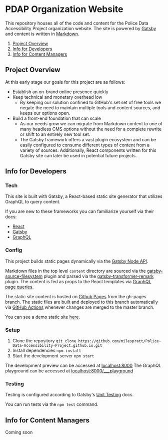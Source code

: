 # PDAP Organization Website

This repository houses all of the code and content for the Police Data Accessibility Project organization website. The site is powered by [Gatsby](https://www.gatsbyjs.org/) and content is written in [Markdown](https://github.com/adam-p/markdown-here/wiki/Markdown-Cheatsheet).

1. [Project Overview](#project-overview)
2. [Info for Developers](#info-for-developers)
3. [Info for Content Managers](#info-for-content-managers)

## Project Overview

At this early stage our goals for this project are as follows:

- Establish an on-brand online presence quickly
- Keep technical and monetary overhead low
  - By keeping our solution confined to GitHub's set set of free tools we negate the need to maintain multiple tools and content sources, and keeps our options open.
- Build a front-end foundation that can scale
  - As our needs grow we can migrate from Markdown content to one of many headless CMS options without the need for a complete rewrite or shift to an entirely new tool set.
  - The Gatsby framework offers a vast plugin ecosystem and can be easily configured to consume different types of content from a variety of sources. Additionally, React components written for this Gatsby site can later be used in potential future projects.

## Info for Developers

### Tech

This site is built with Gatsby, a React-based static site generator that utilizes GraphQL to query content.

If you are new to these frameworks you can familiarize yourself via their docs:

- [React](https://reactjs.org/docs/getting-started.html)
- [Gatsby](https://www.gatsbyjs.org/docs/)
- [GraphQL](https://graphql.org/code/#javascript)

### Config

This project builds static pages dynamically via the [Gatsby Node API](https://www.gatsbyjs.org/docs/node-apis/).

Markdown files in the top level `content` directory are sourced via the [gatsby-source-filesystem](https://www.gatsbyjs.org/packages/gatsby-source-filesystem/?=file) plugin and parsed via the [gatsby-transformer-remark](https://www.gatsbyjs.org/packages/gatsby-transformer-remark/?=markd) plugin. The content is fed as props to the React templates via [GraphQL page queries](https://www.gatsbyjs.org/docs/page-query/).

The static site content is hosted on [Github Pages](https://pages.github.com/) from the gh-pages branch. The static files are built and deployed to this branch automatically via [GitHub Actions](https://github.com/features/actions) whenever changes are merged to the master branch.

You can see a demo static site [here](https://milespratt.github.io/Police-Data-Accessibility-Project.github.io).

### Setup

1. Clone the repository
   `git clone https://github.com/milespratt/Police-Data-Accessibility-Project.github.io.git`
2. Install dependencies
   `npm install`
3. Start the development server
   `npm start`

The development preview can be accessed at [localhost:8000](http://localhost:8000)
The GraphQL playground can be accessed at [localhost:8000/\_\_\_playground](http://localhost:8000/___playground)

### Testing

Testing is configured according to Gatsby's [Unit Testing](https://www.gatsbyjs.org/docs/unit-testing/) docs.

You can run tests via the `npm test` command.

## Info for Content Managers

Coming soon
